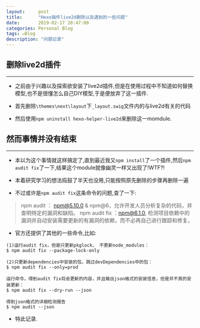```yaml
---
layout:     post
title:      "Hexo插件live2d删除以及遇到的一些问题"
date:       2019-02-17 20:47:00
categories: Personal Blog
tags: ๑Blog
description: "问题记录"
---
```


## 删除live2d插件
---

- 之前由于兴趣以及探索欲安装了live2d插件,但是在使用过程中不知道如何替换模型,也不是很懂怎么自己DIY模型,于是便放弃了这一插件.

- 首先删除`\themes\next\layout`下`_layout.swig`文件内的与live2d有关的代码

- 然后使用`npm uninstall hexo-helper-live2d`来删除这一momdule.

## 然而事情并没有结束
---

- 本以为这个事情就这样搞定了,直到最近我又`npm install`了一个插件,然后`npm audit fix`了一下,结果这个module就像幽灵一样又出现了!WTF?!

- 本着研究学习的想法捣鼓了半天也没用,只能按照原先删除的步骤再删除一遍

- 不过或许是`npm audit fix`这条命令的问题,查了一下:
> npm audit ： npm@5.10.0 & npm@6，允许开发人员分析复杂的代码，并查明特定的漏洞和缺陷。
npm audit fix ：npm@6.1.0,  检测项目依赖中的漏洞并自动安装需要更新的有漏洞的依赖，而不必再自己进行跟踪和修复。

- 官方还提供了其他的一些命令,比如:
```
(1)运行audit fix，但是只更新pkglock， 不更新node_modules：
$ npm audit fix --package-lock-only
```
```
(2)只更新dependencies中安装的包，跳过devDependencies中的包：
$ npm audit fix --only=prod
```
```
运行命令，得到audit fix将会更新的内容，并且输出json格式的安装信息，但是并不真的安装更新：
$ npm audit fix --dry-run --json
```
```
得到json格式的详细检测报告
$ npm audit --json
```

- 特此记录.
